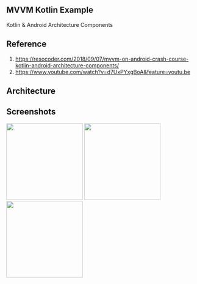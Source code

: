 MVVM Kotlin Example
-----------------
Kotlin & Android Architecture Components

Reference
----------
1. https://resocoder.com/2018/09/07/mvvm-on-android-crash-course-kotlin-android-architecture-components/
2. https://www.youtube.com/watch?v=d7UxPYxgBoA&feature=youtu.be

Architecture
---------
<div>
  <width="600" src="https://user-images.githubusercontent.com/45925992/54183588-e153a400-44e7-11e9-9463-0329ce749d8e.png">
</div>

Screenshots
-----------
<div>
  <img width="200" src="https://user-images.githubusercontent.com/45925992/54183141-b9b00c00-44e6-11e9-8c45-eea62e77c35e.png">
  <img width="200" src="https://user-images.githubusercontent.com/45925992/54183150-bcaafc80-44e6-11e9-93cc-ef06e4340e85.png">
  <img width="200" src="https://user-images.githubusercontent.com/45925992/54183156-be74c000-44e6-11e9-8f19-9c5b4b204e6f.png">
</div>
